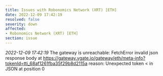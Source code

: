 ```yaml
---
title: Issues with Robonomics Network (XRT) [ETH]
date: 2022-12-09 17:42:19
resolved: false
severity: down
affected:
- Robonomics Network (XRT) [ETH]
section: issue
---
```


*2022-12-09 17:42:19* The gateway is unreachable: FetchError invalid json response body at https://gateway.vgate.io/gateway/eth/meta-info?tokenId=tti_68af1261fba35f29b8d2115a reason: Unexpected token < in JSON at position 0